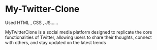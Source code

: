 # My-Twitter-Clone
Used HTML , CSS , JS......

MyTwitterClone is a social media platform designed to replicate the core functionalities of Twitter, allowing users to share their thoughts, connect with others, and stay updated on the latest trends
